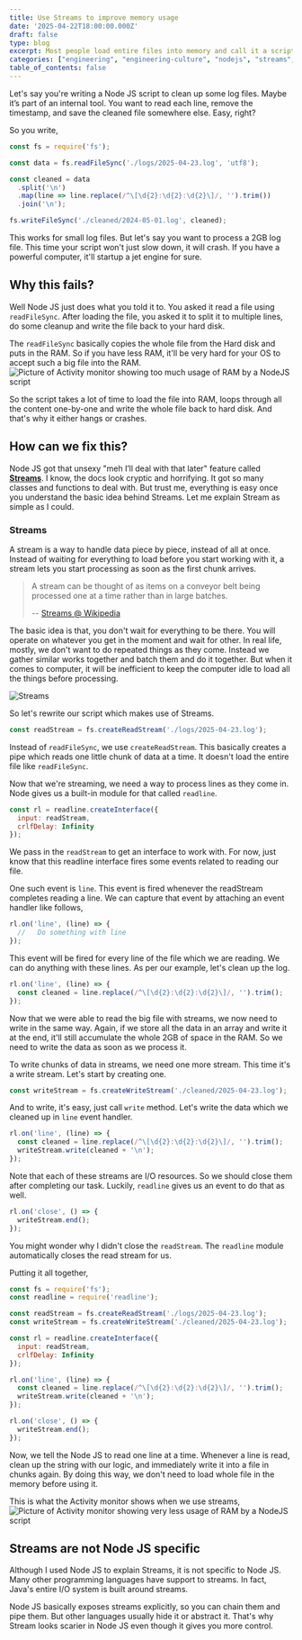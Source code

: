 ```yaml
---
title: Use Streams to improve memory usage
date: '2025-04-22T18:00:00.000Z'
draft: false
type: blog
excerpt: Most people load entire files into memory and call it a script. But real-world data doesn’t wait, it flows. That’s where streams shine.
categories: ["engineering", "engineering-culture", "nodejs", "streams", "performance"]
table_of_contents: false
---
```


Let's say you're writing a Node JS script to clean up some log files.  Maybe it’s part of an internal tool. You want to read each line, remove the timestamp, and save the cleaned file somewhere else. Easy, right?

So you write,

```js
const fs = require('fs');

const data = fs.readFileSync('./logs/2025-04-23.log', 'utf8');

const cleaned = data
  .split('\n')
  .map(line => line.replace(/^\[\d{2}:\d{2}:\d{2}\]/, '').trim())
  .join('\n');

fs.writeFileSync('./cleaned/2024-05-01.log', cleaned);
```

This works for small log files. But let's say you want to process a 2GB log file. This time your script won't just slow down, it will crash. If you have a powerful computer, it'll startup a jet engine for sure.

## Why this fails?
Well Node JS just does what you told it to. You asked it read a file using `readFileSync`. After loading the file, you asked it to split it to multiple lines, do some cleanup and write the file back to your hard disk.

The `readFileSync` basically copies the whole file from the Hard disk and puts in the RAM. So if you have less RAM, it'll be very hard for your OS to accept such a big file into the RAM.
![Picture of Activity monitor showing too much usage of RAM by a NodeJS script](https://firebasestorage.googleapis.com/v0/b/djhemath-site.firebasestorage.app/o/blogs%2Fstreams%2Fstream%20more%20memory-min.png?alt=media&token=294d8d30-2b7c-4f12-bb3c-07dfda8fec4d)


So the script takes a lot of time to load the file into RAM, loops through all the content one-by-one and write the whole file back to hard disk. And that's why it either hangs or crashes.

## How can we fix this?
Node JS got that unsexy "meh I’ll deal with that later" feature called **[Streams](https://nodejs.org/api/stream.html)**. I know, the docs look cryptic and horrifying. It got so many classes and functions to deal with. But trust me, everything is easy once you understand the basic idea behind Streams. Let me explain Stream as simple as I could.

### Streams
A stream is a way to handle data piece by piece, instead of all at once. Instead of waiting for everything to load before you start working with it, a stream lets you start processing as soon as the first chunk arrives.

> A stream can be thought of as items on a conveyor belt being processed one at a time rather than in large batches.
>
> -- [Streams @ Wikipedia](https://en.wikipedia.org/wiki/Stream_(computing))

The basic idea is that, you don't wait for everything to be there. You will operate on whatever you get in the moment and wait for other. In real life, mostly, we don't want to do repeated things as they come. Instead we gather similar works together and batch them and do it together. But when it comes to computer, it will be inefficient to keep the computer idle to load all the things before processing.

![Streams](https://firebasestorage.googleapis.com/v0/b/djhemath-site.firebasestorage.app/o/blogs%2Fstreams%2Fstreams-min.png?alt=media&token=67d2a0fb-b868-4af0-a1e3-f9c5edb833a1)

So let's rewrite our script which makes use of Streams.


```js
const readStream = fs.createReadStream('./logs/2025-04-23.log');
```

Instead of `readFileSync`, we use `createReadStream`. This basically creates a pipe which reads one little chunk of data at a time. It doesn't load the entire file like `readFileSync`.


Now that we're streaming, we need a way to process lines as they come in. Node gives us a built-in module for that called `readline`.

```js
const rl = readline.createInterface({
  input: readStream,
  crlfDelay: Infinity
});
```

We pass in the `readStream` to get an interface to work with. For now, just know that this readline interface fires some events related to reading our file.

One such event is `line`. This event is fired whenever the readStream completes reading a line. We can capture that event by attaching an event handler like follows,

```js
rl.on('line', (line) => {
  //   Do something with line
});
```

This event will be fired for every line of the file which we are reading. We can do anything with these lines. As per our example, let's clean up the log.

```js
rl.on('line', (line) => {
  const cleaned = line.replace(/^\[\d{2}:\d{2}:\d{2}\]/, '').trim();
});
```

Now that we were able to read the big file with streams, we now need to write in the same way. Again, if we store all the data in an array and write it at the end, it'll still accumulate the whole 2GB of space in the RAM. So we need to write the data as soon as we process it.

To write chunks of data in streams, we need one more stream. This time it's a write stream. Let's start by creating one.

```js
const writeStream = fs.createWriteStream('./cleaned/2025-04-23.log');
```

And to write, it's easy, just call `write` method. Let's write the data which we cleaned up in `line` event handler.

```js
rl.on('line', (line) => {
  const cleaned = line.replace(/^\[\d{2}:\d{2}:\d{2}\]/, '').trim();
  writeStream.write(cleaned + '\n');
});
```

Note that each of these streams are I/O resources. So we should close them after completing our task. Luckily, `readline` gives us an event to do that as well.

```js
rl.on('close', () => {
  writeStream.end();
});

```

You might wonder why I didn't close the `readStream`. The `readline` module automatically closes the read stream for us.

Putting it all together,
```js
const fs = require('fs');
const readline = require('readline');

const readStream = fs.createReadStream('./logs/2025-04-23.log');
const writeStream = fs.createWriteStream('./cleaned/2025-04-23.log');

const rl = readline.createInterface({
  input: readStream,
  crlfDelay: Infinity
});

rl.on('line', (line) => {
  const cleaned = line.replace(/^\[\d{2}:\d{2}:\d{2}\]/, '').trim();
  writeStream.write(cleaned + '\n');
});

rl.on('close', () => {
  writeStream.end();
});
```

Now, we tell the Node JS to read one line at a time. Whenever a line is read, clean up the string with our logic, and immediately write it into a file in chunks again. By doing this way, we don't need to load whole file in the memory before using it.

This is what the Activity monitor shows when we use streams,
![Picture of Activity monitor showing very less usage of RAM by a NodeJS script](https://firebasestorage.googleapis.com/v0/b/djhemath-site.firebasestorage.app/o/blogs%2Fstreams%2Fstream%20less%20memory-min.png?alt=media&token=5b3fa17b-8435-47d0-925b-128b25064941)

## Streams are not Node JS specific
Although I used Node JS to explain Streams, it is not specific to Node JS. Many other programming languages have support to streams. In fact, Java's entire I/O system is built around streams.

Node JS basically exposes streams explicitly, so you can chain them and pipe them. But other languages usually hide it or abstract it. That's why Stream looks scarier in Node JS even though it gives you more control.

